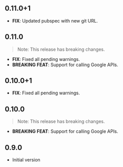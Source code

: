 ## 0.11.0+1

 - **FIX**: Updated pubspec with new git URL.

## 0.11.0

> Note: This release has breaking changes.

 - **FIX**: Fixed all pending warnings.
 - **BREAKING** **FEAT**: Support for calling Google APIs.

## 0.10.0+1

 - **FIX**: Fixed all pending warnings.

## 0.10.0

> Note: This release has breaking changes.

 - **BREAKING** **FEAT**: Support for calling Google APIs.

## 0.9.0

- Initial version
